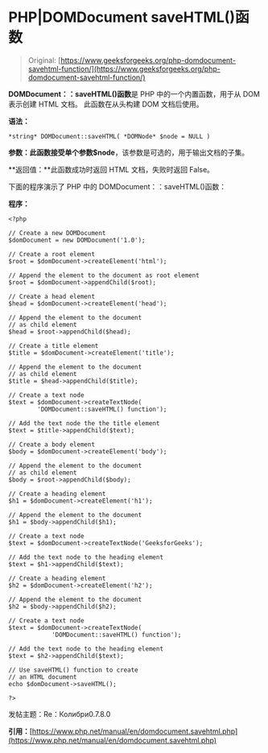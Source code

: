 # PHP|DOMDocument saveHTML()函数

> Original: [https://www.geeksforgeeks.org/php-domdocument-savehtml-function/](https://www.geeksforgeeks.org/php-domdocument-savehtml-function/)

**DOMDocument：：saveHTML()函数**是 PHP 中的一个内置函数，用于从 DOM 表示创建 HTML 文档。 此函数在从头构建 DOM 文档后使用。

**语法：**

```
*string* DOMDocument::saveHTML( *DOMNode* $node = NULL )
```

**参数：**此函数接受单个参数**$node**，该参数是可选的，用于输出文档的子集。

**返回值：**此函数成功时返回 HTML 文档，失败时返回 False。

下面的程序演示了 PHP 中的 DOMDocument：：saveHTML()函数：

**程序：**

```
<?php

// Create a new DOMDocument
$domDocument = new DOMDocument('1.0');

// Create a root element
$root = $domDocument->createElement('html');

// Append the element to the document as root element
$root = $domDocument->appendChild($root);

// Create a head element
$head = $domDocument->createElement('head');

// Append the element to the document
// as child element
$head = $root->appendChild($head);

// Create a title element
$title = $domDocument->createElement('title');

// Append the element to the document
// as child element
$title = $head->appendChild($title);

// Create a text node
$text = $domDocument->createTextNode(
        'DOMDocument::saveHTML() function');

// Add the text node the the title element
$text = $title->appendChild($text);

// Create a body element
$body = $domDocument->createElement('body');

// Append the element to the document
// as child element
$body = $root->appendChild($body);

// Create a heading element
$h1 = $domDocument->createElement('h1');

// Append the element to the document
$h1 = $body->appendChild($h1);

// Create a text node
$text = $domDocument->createTextNode('GeeksforGeeks');

// Add the text node to the heading element
$text = $h1->appendChild($text);

// Create a heading element
$h2 = $domDocument->createElement('h2');

// Append the element to the document
$h2 = $body->appendChild($h2);

// Create a text node
$text = $domDocument->createTextNode(
            'DOMDocument::saveHTML() function');

// Add the text node to the heading element
$text = $h2->appendChild($text);

// Use saveHTML() function to create
// an HTML document
echo $domDocument->saveHTML();

?>
```

发帖主题：Re：Колибри0.7.8.0

**引用：**[https://www.php.net/manual/en/domdocument.savehtml.php](https://www.php.net/manual/en/domdocument.savehtml.php)
